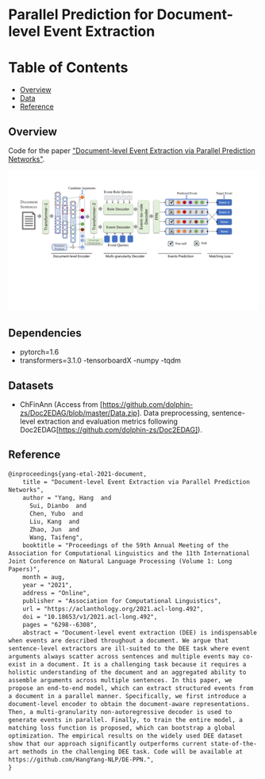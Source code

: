 # Parallel Prediction for Document-level Event Extraction


Table of Contents
=================
  * [Overview](#overview)
  * [Data](#data)
  * [Reference](#reference)

## Overview
Code for the paper ["Document-level Event Extraction via Parallel Prediction Networks"](https://aclanthology.org/2021.acl-long.492/).

<p align="center">
  <img src="./overview.pdf" alt="Photo" style="width="100%;"/>
</p>

## Dependencies 
- pytorch=1.6 
- transformers=3.1.0
-tensorboardX
-numpy
-tqdm

## Datasets
- ChFinAnn (Access from [https://github.com/dolphin-zs/Doc2EDAG/blob/master/Data.zip]. Data preprocessing, sentence-level extraction and evaluation metrics following Doc2EDAG[https://github.com/dolphin-zs/Doc2EDAG]).

## Reference
```
@inproceedings{yang-etal-2021-document,
    title = "Document-level Event Extraction via Parallel Prediction Networks",
    author = "Yang, Hang  and
      Sui, Dianbo  and
      Chen, Yubo  and
      Liu, Kang  and
      Zhao, Jun  and
      Wang, Taifeng",
    booktitle = "Proceedings of the 59th Annual Meeting of the Association for Computational Linguistics and the 11th International Joint Conference on Natural Language Processing (Volume 1: Long Papers)",
    month = aug,
    year = "2021",
    address = "Online",
    publisher = "Association for Computational Linguistics",
    url = "https://aclanthology.org/2021.acl-long.492",
    doi = "10.18653/v1/2021.acl-long.492",
    pages = "6298--6308",
    abstract = "Document-level event extraction (DEE) is indispensable when events are described throughout a document. We argue that sentence-level extractors are ill-suited to the DEE task where event arguments always scatter across sentences and multiple events may co-exist in a document. It is a challenging task because it requires a holistic understanding of the document and an aggregated ability to assemble arguments across multiple sentences. In this paper, we propose an end-to-end model, which can extract structured events from a document in a parallel manner. Specifically, we first introduce a document-level encoder to obtain the document-aware representations. Then, a multi-granularity non-autoregressive decoder is used to generate events in parallel. Finally, to train the entire model, a matching loss function is proposed, which can bootstrap a global optimization. The empirical results on the widely used DEE dataset show that our approach significantly outperforms current state-of-the-art methods in the challenging DEE task. Code will be available at https://github.com/HangYang-NLP/DE-PPN.",
}
```